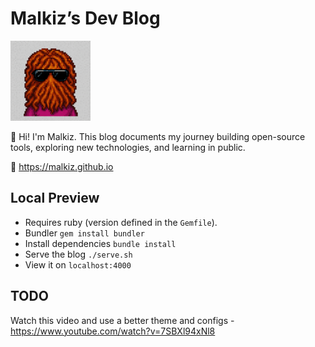 # Malkiz’s Dev Blog

<img src="/docs/favicon.png" alt="Malkiz Avatar" width="128" height="128">

👋 Hi! I'm Malkiz. This blog documents my journey building open-source tools, exploring new technologies, and learning in public.

📍 https://malkiz.github.io

## Local Preview

- Requires ruby (version defined in the `Gemfile`).
- Bundler `gem install bundler`
- Install dependencies `bundle install`
- Serve the blog `./serve.sh`
- View it on `localhost:4000`

## TODO

Watch this video and use a better theme and configs - https://www.youtube.com/watch?v=7SBXl94xNl8
